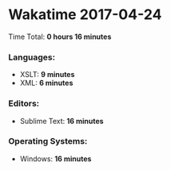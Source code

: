 # Wakatime 2017-04-24

Time Total: **0 hours 16 minutes**

### Languages:
- XSLT: **9 minutes** 
- XML: **6 minutes** 

### Editors:
- Sublime Text: **16 minutes** 

### Operating Systems:
- Windows: **16 minutes** 

